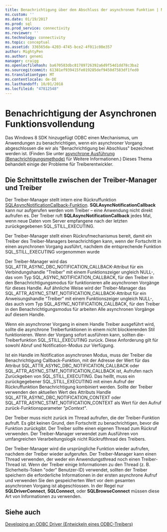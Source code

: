 ```yaml
---
title: Benachrichtigung über den Abschluss der asynchronen Funktion | Microsoft-Dokumentation
ms.custom: ''
ms.date: 01/19/2017
ms.prod: sql
ms.prod_service: connectivity
ms.reviewer: ''
ms.technology: connectivity
ms.topic: conceptual
ms.assetid: 336565da-4203-4745-bce2-4f011c08e357
author: MightyPen
ms.author: genemi
manager: craigg
ms.openlocfilehash: ba670583dbc81789726392a6d9f54d1dd78c3ba2
ms.sourcegitcommit: 61381ef939415fe019285def9450d7583df1fed0
ms.translationtype: MT
ms.contentlocale: de-DE
ms.lasthandoff: 10/01/2018
ms.locfileid: "47812548"
---
```

# <a name="notification-of-asynchronous-function-completion"></a>Benachrichtigung der Asynchronen Funktionsvollendung
Das Windows 8 SDK hinzugefügt ODBC einen Mechanismus, um Anwendungen zu benachrichtigen, wenn ein asynchroner Vorgang abgeschlossen die wir als "Benachrichtigung bei Abschluss" bezeichnet werden ist. (Finden Sie unter [asynchrone Ausführung (Benachrichtigungsmethode)](../../../odbc/reference/develop-app/asynchronous-execution-notification-method.md) für Weitere Informationen.) Dieses Thema behandelt einige der Probleme für Treiberentwickler.  
  
## <a name="the-interface-between-the-driver-manager-and-driver"></a>Die Schnittstelle zwischen der Treiber-Manager und Treiber  
 Der Treiber-Manager stellt intern eine Rückruffunktion [SQLAsyncNotificationCallback-Funktion](../../../odbc/reference/develop-driver/sqlasyncnotificationcallback-function.md). **SQLAsyncNotificationCallback** kann nur aufgerufen werden vom Treiber – eine Anwendung nicht direkt aufrufen es. Der Treiber ruft **SQLAsyncNotificationCallback** jedes Mal, wenn neue Daten vom Server empfangene nach der letzten zurückgegebenen SQL_STILL_EXECUTING.  
  
 Der Treiber-Manager stellt einen Rückrufmechanismus bereit, damit ein Treiber des Treiber-Managers benachrichtigen kann, wenn der Fortschritt in einen asynchronen Vorgang ausführt, nachdem die entsprechende Funktion SQL_STILL_EXECUTING vorgenommen wurde  
  
 Der Treiber-Manager wird das SQL_ATTR_ASYNC_DBC_NOTIFICATION_CALLBACK-Attribut für ein Verbindungshandle "Treiber" mit einem Funktionszeiger ungleich NULL-, das vom Typ SQL_ASYNC_NOTIFICATION_CALLBACK, für den Treiber in den Benachrichtigungsmodus für funktionieren alle asynchronen Vorgänge für dieses Handle. Auf ähnliche Weise wird der Treiber-Manager das SQL_ATTR_ASYNC_STMT_NOTIFICATION_CALLBACK-Attribut für ein Anweisungshandle "Treiber" mit einem Funktionszeiger ungleich NULL-, das auch vom Typ SQL_ASYNC_NOTIFICATION_CALLBACK, für den Treiber in den Benachrichtigungsmodus für arbeiten Alle asynchronen Vorgänge auf diesem Handle.  
  
 Wenn ein asynchroner Vorgang in einem Handle Treiber ausgeführt wird, sollte die asynchrone Treiberfunktionen in einem nicht blockierenden Stil funktionieren. Wenn der Vorgang sofort ausführen kann, sollten die-Treiberfunktion SQL_STILL_EXECUTING zurück. Diese Anforderung gilt für sowohl Abruf und Notification-Modus zur Verfügung.  
  
 Ist ein Handle im Notification asynchronen Modus, muss der Treiber die Benachrichtigung Callback-Funktion, mit der Adresse der Wert für das Attribut SQL_ATTR_ASYNC_DBC_NOTIFICATION_CALLBACK oder SQL_ATTR_ASYNC_STMT_NOTIFICATION_CALLBACK ist, Aufrufen nach Zurückgeben von SQL_STILL_EXECUTING. Das heißt, muss ein zurückgegebener SQL_STILL_EXECUTING mit einen Aufruf der Rückruffunktion Benachrichtigung kombiniert werden. Sollte der Treiber verwenden den aktuellen Wert des Attributs Handle SQL_ATTR_ASYNC_DBC_NOTIFICATION_CONTEXT oder SQL_ATTR_ASYNC_STMT_NOTIFICATION_CONTEXT als Wert für den Aufruf zurück-Funktionsparameter *"pContext"*.  
  
 Der Treiber muss nicht zurück im Thread aufrufen, die der Treiber-Funktion aufruft. Es gibt keinen Grund, den Fortschritt zu benachrichtigen, bevor die Funktion zurückgibt. Der Treiber sollte einen eigenen Thread zum Rückruf verwenden. Der Treiber-Manager verwendet zum Ausführen von umfangreichen Verarbeitungslogik nicht Rückrufthread des Treibers.  
  
 Der Treiber-Manager wird die ursprüngliche Funktion wieder aufrufen, nachdem der Treiber wieder aufgerufen. Der Treiber-Manager kann einen Thread verwenden, der weder ein Anwendungsthread noch einen Treiber-Thread ist. Wenn der Treiber einige Informationen zu den Thread (z. B. Sicherheits-Token "oder" Benutzer-ID) verwendet, sollten der Treiber speichern die erforderliche Informationen in der ersten asynchrone Aufruf und verwenden Sie den gespeicherten Wert vor dem gesamten asynchronen Vorgang ist abgeschlossen. In der Regel nur **SQLDriverConnect**, **SQLConnect**, oder **SQLBrowseConnect** müssen diese Art von Informationen zu verwenden.  
  
## <a name="see-also"></a>Siehe auch  
 [Developing an ODBC Driver (Entwickeln eines ODBC-Treibers)](../../../odbc/reference/develop-driver/developing-an-odbc-driver.md)
